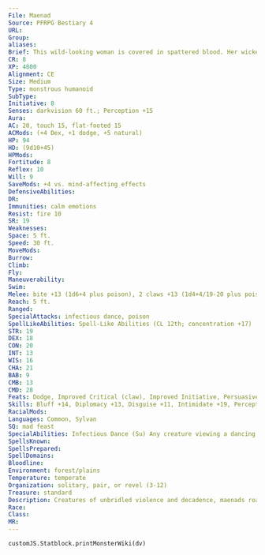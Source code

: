 ```yaml
---
File: Maenad
Source: PFRPG Bestiary 4
URL: 
Group: 
aliases: 
Brief: This wild-looking woman is covered in spattered blood. Her wicked smile reveals sharp teeth and her eyes suggest insanity.
CR: 8
XP: 4800
Alignment: CE
Size: Medium
Type: monstrous humanoid
SubType: 
Initiative: 8
Senses: darkvision 60 ft.; Perception +15
Aura: 
AC: 20, touch 15, flat-footed 15
ACMods: (+4 Dex, +1 dodge, +5 natural)
HP: 94
HD: (9d10+45)
HPMods: 
Fortitude: 8
Reflex: 10
Will: 9
SaveMods: +4 vs. mind-affecting effects
DefensiveAbilities: 
DR: 
Immunities: calm emotions
Resist: fire 10
SR: 19
Weaknesses: 
Space: 5 ft.
Speed: 30 ft.
MoveMods: 
Burrow: 
Climb: 
Fly: 
Maneuverability: 
Swim: 
Melee: bite +13 (1d6+4 plus poison), 2 claws +13 (1d4+4/19-20 plus poison)
Reach: 5 ft.
Ranged: 
SpecialAttacks: infectious dance, poison
SpellLikeAbilities: Spell-Like Abilities (CL 12th; concentration +17)  At Will-murderous commandUM (DC 16), polypurpose panaceaUM, rage  3/day-bull's strength, charm monster (DC 19), mad hallucinationUM (DC 17), vampiric touch
STR: 19
DEX: 18
CON: 20
INT: 13
WIS: 16
CHA: 21
BAB: 9
CMB: 13
CMD: 28
Feats: Dodge, Improved Critical (claw), Improved Initiative, Persuasive, Power Attack
Skills: Bluff +14, Diplomacy +13, Disguise +11, Intimidate +19, Perception +15, Sense Motive +9
RacialMods: 
Languages: Common, Sylvan
SQ: mad feast
SpecialAbilities: Infectious Dance (Su) Any creature viewing a dancing maenad from within 60 feet of her must succeed at a DC 19 Will save or be affected as if by confusion for 1 hour. For every four creatures affected by this ability, the maenad gains 1d10 temporary hit points and her Charisma score increases by 1; these benefits end if the affected creatures break free of the dance.  Mad Feast (Su) As a full-round action, a maenad can conjure a supernatural feast. Creatures eating from this feast gain a +2 bonus to Strength and Constitution, 1d8 temporary hit points, and a +4 morale bonus on fear saves for 12 hours. Creatures affected also take a -4 penalty on Will saving throws (this penalty does not apply on saves against fear), and find it more compelling to engage in debauchery, excess, and violence.  Poison (Ex) Bite-injury; save Fort DC 19; frequency 1/round for 6 rounds; effect 1d3 Con; cure 2 consecutive saves.
SpellsKnown: 
SpellsPrepared: 
SpellDomains: 
Bloodline: 
Environment: forest/plains
Temperature: temperate
Organization: solitary, pair, or revel (3-12)
Treasure: standard
Description: Creatures of unbridled violence and decadence, maenads roam the world inviting others to join in on their debased revels. Though they can otherwise pass for humans, maenads appear bestial when raging or engaging in a bloody revel. They consume massive amounts of wine and food, cause fights, and tear their foes limb from limb. They control people's minds, subconsciously inviting them to engage in their bloody festivities and fostering urges that lead to excesses of hunger, lust, anger, and violence. Maenads can live for thousands of years. They insinuate themselves into normal society before attempting to influence the community. They travel their entire lives in search of creatures to influence into debauchery, cannibalism, and gluttony.
Race: 
Class: 
MR: 
---
```

```dataviewjs
customJS.Statblock.printMonsterWiki(dv)
```
